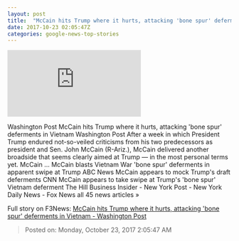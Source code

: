 ```yaml
---
layout: post
title:  "McCain hits Trump where it hurts, attacking 'bone spur' deferments in Vietnam - Washington Post"
date: 2017-10-23 02:05:47Z
categories: google-news-top-stories
---
```


![McCain hits Trump where it hurts, attacking 'bone spur' deferments in Vietnam - Washington Post](https://img.washingtonpost.com/pbox.php?url=http://img.washingtonpost.com/blogs/the-fix/files/2017/07/johnmccain_b.jpg&w=1484&op=resize&opt=1&filter=antialias&t=20170517)

Washington Post McCain hits Trump where it hurts, attacking 'bone spur' deferments in Vietnam Washington Post After a week in which President Trump endured not-so-veiled criticisms from his two predecessors as president and Sen. John McCain (R-Ariz.), McCain delivered another broadside that seems clearly aimed at Trump — in the most personal terms yet. McCain ... McCain blasts Vietnam War 'bone spur' deferments in apparent swipe at Trump ABC News McCain appears to mock Trump's draft deferments CNN McCain appears to take swipe at Trump's 'bone spur' Vietnam deferment The Hill Business Insider - New York Post - New York Daily News - Fox News all 45 news articles »


Full story on F3News: [McCain hits Trump where it hurts, attacking 'bone spur' deferments in Vietnam - Washington Post](http://www.f3nws.com/n/QvhbeH)

> Posted on: Monday, October 23, 2017 2:05:47 AM
